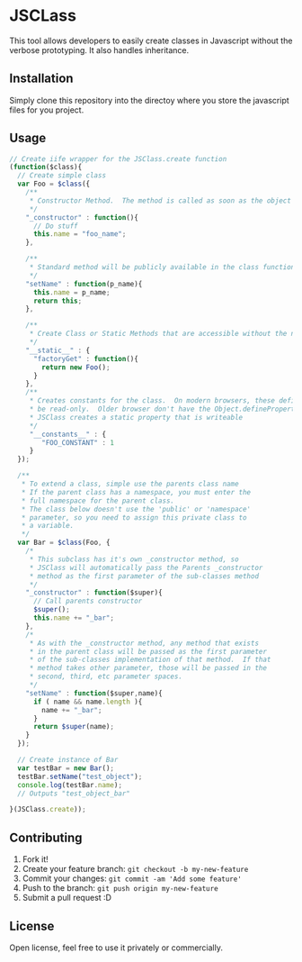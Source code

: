 # JSCLass
This tool allows developers to easily create classes in Javascript without the verbose prototyping.  It also handles inheritance.   

## Installation

Simply clone this repository into the directoy where you store the javascript files for you project.

## Usage
```javascript
// Create iife wrapper for the JSClass.create function
(function($class){
  // Create simple class
  var Foo = $class({
    /**
     * Constructor Method.  The method is called as soon as the object is created
     */
    "_constructor" : function(){
      // Do stuff
      this.name = "foo_name";
    },

    /**
     * Standard method will be publicly available in the class functions prototype
     */  
    "setName" : function(p_name){
      this.name = p_name;
      return this;
    },

    /**
     * Create Class or Static Methods that are accessible without the need to create an object
     */
    "__static__" : {
      "factoryGet" : function(){
        return new Foo();
      }
    },
    /** 
     * Creates constants for the class.  On modern browsers, these definitions will
     * be read-only.  Older browser don't have the Object.defineProperty method so
     * JSClass creates a static property that is writeable
     */
     "__constants__" : {
        "FOO_CONSTANT" : 1
     }
  });

  /**
   * To extend a class, simple use the parents class name
   * If the parent class has a namespace, you must enter the 
   * full namespace for the parent class.
   * The class below doesn't use the 'public' or 'namespace'
   * parameter, so you need to assign this private class to 
   * a variable.
   */
  var Bar = $class(Foo, {
    /*
     * This subclass has it's own _constructor method, so 
     * JSClass will automatically pass the Parents _constructor
     * method as the first parameter of the sub-classes method
     */
    "_constructor" : function($super){
      // Call parents constructor 
      $super();
      this.name += "_bar";
    },
    /*
     * As with the _constructor method, any method that exists
     * in the parent class will be passed as the first parameter
     * of the sub-classes implementation of that method.  If that
     * method takes other parameter, those will be passed in the
     * second, third, etc parameter spaces.
     */
    "setName" : function($super,name){
      if ( name && name.length ){
        name += "_bar";
      }
      return $super(name);
    }
  });

  // Create instance of Bar
  var testBar = new Bar();
  testBar.setName("test_object");
  console.log(testBar.name);
  // Outputs "test_object_bar"

}(JSClass.create));
```

## Contributing

1. Fork it!
2. Create your feature branch: `git checkout -b my-new-feature`
3. Commit your changes: `git commit -am 'Add some feature'`
4. Push to the branch: `git push origin my-new-feature`
5. Submit a pull request :D

## License

Open license, feel free to use it privately or commercially.
